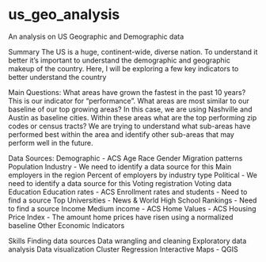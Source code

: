 # us_geo_analysis
An analysis on US Geographic and Demographic data

Summary
The US is a huge, continent-wide, diverse nation. To understand it better it’s important to understand the demographic and geographic makeup of the country. Here, I will be exploring a few key indicators to better understand the country

Main Questions:
What areas have grown the fastest in the past 10 years? This is our indicator for “performance”.
What areas are most similar to our baseline of our top growing areas? In this case, we are using Nashville and Austin as baseline cities.
Within these areas what are the top performing zip codes or census tracts? We are trying to understand what sub-areas have performed best within the area and identify other sub-areas that may perform well in the future.

Data Sources:
Demographic - ACS
Age
Race
Gender
Migration patterns
Population
Industry - We need to identify a data source for this
Main employers in the region
Percent of employers by industry type
Political - We need to identify a data source for this 
Voting registration
Voting data
Education
Education rates - ACS
Enrollment rates and students - Need to find a source
Top Universities - News & World
High School Rankings - Need to find a source
Income
Medium income - ACS
Home Values - ACS
Housing Price Index - The amount home prices have risen using a normalized baseline 
Other Economic Indicators

Skills
Finding data sources
Data wrangling and cleaning
Exploratory data analysis
Data visualization
Cluster
Regression
Interactive Maps - QGIS
